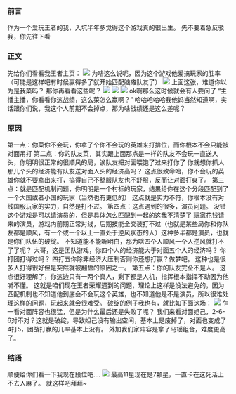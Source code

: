 ### 前言
作为一个爱玩王者的我，入坑半年多觉得这个游戏真的很出生。
先不要着急反驳我，你先往下看
### 正文
先给你们看看我王者主页：
<img src="https://github.com/Lruriawa/Lruriama.github.io/blob/main/static/zhuye.jpg?raw=true">
为啥这么说呢，因为这个游戏他爱搞玩家的胜率（可能是这样吧有时候赢得多了就开始匹配脑瘫队友了）
<img src="https://github.com/Lruriawa/Lruriama.github.io/blob/main/static/zhanjiliebiao.jpg?raw=true">
上面这张，难道你以为是我菜吗？
那你再看看这些呢？
<img src="https://github.com/Lruriawa/Lruriama.github.io/blob/main/static/zhanji1.jpg?raw=true">
<img src="https://github.com/Lruriawa/Lruriama.github.io/blob/main/static/zhanji2.jpg?raw=true">
<img src="https://github.com/Lruriawa/Lruriama.github.io/blob/main/static/zhanji3.jpg?raw=true">
ok啊那么这时候就会有人要问了
“主播主播，你看看你这战绩，这么菜怎么赢啊？”
哈哈哈哈哈我他妈当然知道啊，实话跟你们说，我这个人前期不会掉点，那为啥战绩还是这么差呢？
### 原因
第一点：你菜你不会玩，你拿了个你不会玩的英雄来打排位，而你根本不会只能被对面吊打
第二点：你的队友菜，其实跟上面那点是一样的队友不会玩一直送人头，你明明很正常的很顺风的局，诶队友把对面喂饱了过来打你了
你就想你抓人那几个头的经济能有队友送对面人头的经济高吗？
这点很致命哈，你不会玩的英雄你就不要拿出来打，搞得自己不舒服队友也不舒服，反而让对面打爽了。
第三点：就是匹配机制问题，你明明是一个村标的玩家，结果给你在这个分段匹配到了一个大国或者小国的玩家（当然也有更低的）
这点就是实力不符，你根本没有对线国服玩家的实力，自然是打不过。
第四点：这点遇到的很多，演员问题。
没错这个游戏是可以请演员的，但是具体怎么匹配到一起的这我不清楚了
玩家花钱请来的演员，游戏内前期正常对线，后期技能全交装打不过（也就是某些局你和你队友都是顺风，有一个或一个以上一直处于逆风状态的人）这种多半都是演员，也就是你们队伍的破绽。
不知道能不能听明白，那为啥四个人顺风一个人逆风就打不了了呢？
大哥，这是团队游戏，你四个人的经济能大于对面五个人的经济吗？
你打团打得过吗？
四打五你除非经济大压制否则你还想打赢？做梦吧。
这种也是很多人打得很好但是突然就被翻盘的原因之一。
第五点：你的队友完全不是人。
这点很好理解了，你这边只有一两个真人，剩下都是人机，指挥根本指挥不动因为他听不懂。
这就是咱们现在王者荣耀遇到的问题，理论上这样是没法避免的，因为匹配机制也不知道他到底会不会玩这个英雄，也不知道他是不是演员，所以很难处理这样的问题，玩起来就会很难受。
破绽的例子我也有，就比如下面这场：
<img src="https://github.com/Lruriawa/Lruriama.github.io/blob/main/static/shenglizhanji.jpg?raw=true">
乍一看对面阵容也很猛，但是为什么最后还是失败了呢？
我们来看对面妲己，2-6-6对不对？这就是破绽，导致妲己没有输出空间，基本上是废掉了，对面也变成了4打5，团战打赢的几率基本上没有。
外加我们家阵容是拿了马瑶组合，难度更高了。
### 结语
顺便给你们看一下我现在段位吧....
<img src="https://github.com/Lruriawa/Lruriama.github.io/blob/main/static/duanwei.jpg?raw=true">
最高11星现在是7颗星，一直卡在这死活上不去人麻了。
就这样吧拜拜~
